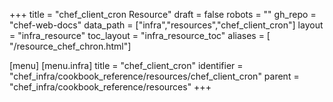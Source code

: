 +++
title = "chef_client_cron Resource"
draft = false
robots = ""
gh_repo = "chef-web-docs"
data_path = ["infra","resources","chef_client_cron"]
layout = "infra_resource"
toc_layout = "infra_resource_toc"
aliases = [ "/resource_chef_chron.html"]

[menu]
  [menu.infra]
    title = "chef_client_cron"
    identifier = "chef_infra/cookbook_reference/resources/chef_client_cron"
    parent = "chef_infra/cookbook_reference/resources"
+++

<!-- The contents of this page are automatically generated from the chef_client_cron.yaml file in the data directory. -->
<!-- To suggest a change, edit the https://github.com/chef/chef/blob/main/lib/chef/resource/chef_client_cron.rb file
      and submit a pull request to the https://github.com/chef/chef repository. -->
